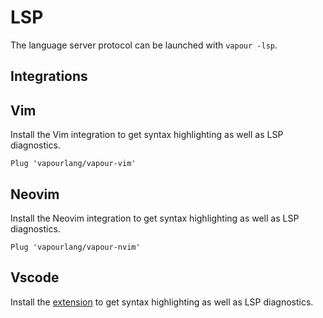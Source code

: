 # LSP

The language server protocol can be launched with `vapour -lsp`.

## Integrations

## Vim

Install the Vim integration to get syntax highlighting as well as LSP diagnostics.

```vim
Plug 'vapourlang/vapour-vim'
```

## Neovim

Install the Neovim integration to get syntax highlighting as well as LSP diagnostics.

```vim
Plug 'vapourlang/vapour-nvim'
```

## Vscode

Install the [extension](https://github.com/vapourlang/vapour-vscode) 
to get syntax highlighting as well as LSP diagnostics.

